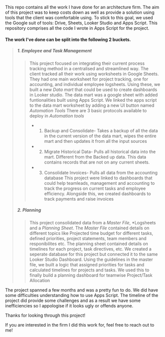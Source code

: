 
This repo contains all the work I have done for an architecture firm.
The aim of this project was to keep costs down as well as provide a solution using tools that the client was comfortable using. To stick to this goal, we used the Google suit of tools: Drive, Sheets, Looker Studio and Apps Script. This repository comprises all the code I wrote in Apps Script for the project.

#### The work I've done can be split into the following 2 buckets.
>##### 1. Employee and Task Management
>> This project focused on integrating their current process tracking method in a centralised and streamlined way. The client tracked all their work using worksheets in Google Sheets. They had one main worksheet for project tracking, one for accounting, and individual employee logsheets. Using these, we built a new *Data mart* that could be used to create dashboards in Looker studio. The data mart was a google sheet with added funtionalities built using Apps Script. We linked the apps script to the data mart worksheet by adding a new UI button named *Automation Tools*
>>There are 3 basic protocols available to deploy in *Automation tools*
>> - 1. Backup and Consolidate- Takes a backup of all the data in the current version of the data mart, wipes the entire mart and then updates it from all the input sources
>> - 2. Migrate Historical Data- Pulls all historical data into the mart. Different from the Backed up data. This data contains records that are not on any current sheets. 
>> - 3. Consolidate Invoices- Pulls all data from the accounting database
>>This project were linked to dashboards that could help teamleads, management and accounting to track the progress on current tasks and employee efficiency. Alongside this, we created dashboards to track payments and raise invoices
>
>##### 2.  Planning
>>This project consolidated data from a *Master File*, *Logsheets and a *Planning Sheet*. The *Master File* contained details on different topics like Projected time budget for different tasks, defined priorities, project statements, team members and responibilites etc. The planning sheet contained details on timelines for each project, task directives, etc.
>> We created a seperate database for this project but connected it to the same Looker Studio Dashboard. Using the guidelines in the master file, we built a logic that assigned priorities for tasks and calculated timelines for projects and tasks. We used this to finally build a planning dashboard for teamwise Project/Task Allocation


The project spanned a few months and was a pretty fun to do. We did have some difficulties understanding how to use Apps Script. The timeline of the project did provide some challenges and as a result we have some inefficiencies so I appologise if it looks ugly or offends anyone.

Thanks for looking through this project!

If you are interested in the firm I did this work for, feel free to reach out to me!
